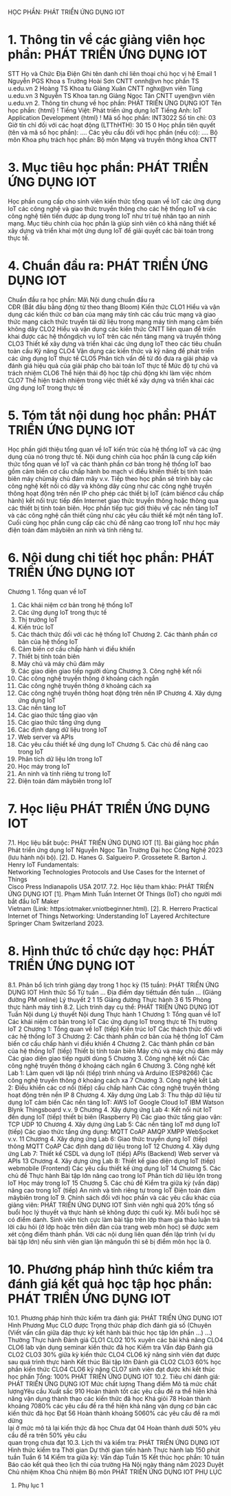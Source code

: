 HỌC PHẦN: PHÁT TRIỂN ỨNG DỤNG IOT
# 1. Thông tin về các giảng viên học phần: PHÁT TRIỂN ỨNG DỤNG IOT 
STT Họ và Chức Địa Điện Ghi tên danh chỉ liên thoại chú học vị hệ Email 1 Nguyễn PGS Khoa s Trưởng Hoài Sơn CNTT onnh\@vn học phần TS u.edu.vn 2 Hoàng TS Khoa tu Giảng Xuân CNTT nghx\@vn viên Tùng u.edu.vn 3 Nguyễn TS Khoa tan.ng Giảng Ngọc Tân CNTT uyen\@vn viên u.edu.vn 2. Thông tin chung về học phần: PHÁT TRIỂN ỨNG DỤNG IOT Tên học phần:
{html}
! Tiếng Việt: Phát triển ứng dụng IoT Tiếng Anh: IoT Application Development
{html}
! Mã số học phần: INT3022 Số tín chỉ: 03 Giờ tín chỉ đối với các hoạt động (LTThHTH): 30 15 0 Học phần tiên quyết (tên và mã số học phần): \.... Các yêu cầu đối với học phần (nếu có): \.... Bộ môn Khoa phụ trách học phần: Bộ môn Mạng và truyền thông khoa
CNTT
# 3. Mục tiêu học phần: PHÁT TRIỂN ỨNG DỤNG IOT
Học phần cung cấp cho sinh viên kiến thức tổng quan về IoT các ứng dụng IoT các công nghệ và giao thức truyền thông cho các hệ thống IoT và các công nghệ tiên tiến được áp dụng trong IoT như trí tuệ nhân tạo an ninh mạng. Mục tiêu chính của học phần là giúp sinh viên có khả năng thiết kế xây dựng và triển khai một ứng dụng IoT để giải quyết các bài toán trong thực tế.
# 4. Chuẩn đầu ra: PHÁT TRIỂN ỨNG DỤNG IOT
Chuẩn đầu ra học phần: Mã\ Nội dung chuẩn đầu ra\
CĐR (Bắt đầu bằng động từ theo thang Bloom) Kiến thức
CLO1 Hiểu và vận dụng các kiến thức cơ bản của mạng máy tính các cấu trúc mạng và giao thức mạng cách thức truyền tải dữ liệu trong mạng máy tính mạng cảm biến không dây
CLO2 Hiểu và vận dụng các kiến thức CNTT liên quan để triển khai được các hệ thốngdịch vụ IoT trên các nền tảng mạng và truyền thông
CLO3 Thiết kế xây dựng và triển khai các ứng dụng IoT theo các tiêu chuẩn toàn cầu
Kỹ năng
CLO4 Vận dụng các kiến thức và kỹ năng để phát triển các ứng dụng IoT thực tế
CLO5 Phân tích vấn đề từ đó đưa ra giải pháp và đánh giá hiệu quả của giải pháp cho bài toán IoT thực tế
Mức độ tự chủ và trách nhiệm
CLO6 Thể hiện thái độ học tập chủ động khi làm việc nhóm
CLO7 Thể hiện trách nhiệm trong việc thiết kế xây dựng và triển khai các ứng dụng IoT trong thực tế
# 5. Tóm tắt nội dung học phần: PHÁT TRIỂN ỨNG DỤNG IOT
Học phần giới thiệu tổng quan về IoT kiến trúc của hệ thống IoT và các ứng dụng của nó trong thực tế. Nội dung chính của học phần là cung cấp kiến thức tổng quan về IoT và các thành phần cơ bản trong hệ thống IoT bao gồm cảm biến cơ cấu chấp hành bo mạch vi điều khiển thiết bị tính toán biên máy chủmáy chủ đám mây v.v. Tiếp theo học phần sẽ trình bày các công nghệ kết nối có dây và không dây cũng như các công nghệ truyền thông hoạt động trên nền IP cho phép các thiết bị IoT (cảm biếncơ cấu chấp hành) kết nối trực tiếp đến Internet giao thức truyền thông hoặc thông qua các thiết bị tính toán biên. Học phần tiếp tục giới thiệu về các nền tảng IoT và các công nghệ cần thiết cũng như các yêu cầu thiết kế một nền tảng IoT. Cuối cùng học phần cung cấp các chủ đề nâng cao trong IoT như học máy điện toán đám mâybiên an ninh và tính riêng tư.
# 6. Nội dung chi tiết học phần: PHÁT TRIỂN ỨNG DỤNG IOT
Chương 1. Tổng quan về IoT
1. Các khái niệm cơ bản trong hệ thống IoT
2. Các ứng dụng IoT trong thực tế
3. Thị trường IoT
4. Kiến trúc IoT
5. Các thách thức đối với các hệ thống IoT
Chương 2. Các thành phần cơ bản của hệ thống IoT
1. Cảm biến cơ cấu chấp hành vi điều khiển
2. Thiết bị tính toán biên
3. Máy chủ và máy chủ đám mây
4. Các giao diện giao tiếp người dùng
Chương 3. Công nghệ kết nối
1. Các công nghệ truyền thông ở khoảng cách ngắn
2. Các công nghệ truyền thông ở khoảng cách xa
3. Các công nghệ truyền thông hoạt động trên nền IP
Chương 4. Xây dựng ứng dụng IoT
1. Các nền tảng IoT
2. Các giao thức tầng giao vận
3. Các giao thức tầng ứng dụng
4. Các định dạng dữ liệu trong IoT
5. Web server và APIs
6. Các yêu cầu thiết kế ứng dụng IoT
Chương 5. Các chủ đề nâng cao trong IoT
1. Phân tích dữ liệu lớn trong IoT
2. Học máy trong IoT
3. An ninh và tính riêng tư trong IoT
4. Điện toán đám mâybiên trong IoT
# 7. Học liệu PHÁT TRIỂN ỨNG DỤNG IOT
7.1. Học liệu bắt buộc: PHÁT TRIỂN ỨNG DỤNG IOT \[1\]. Bài giảng học phần Phát triển ứng dụng IoT Nguyễn Ngọc Tân
Trường Đại học Công Nghệ 2023 (lưu hành nội bộ).
\[2\]. D. Hanes G. Salgueiro P. Grossetete R. Barton J. Henry IoT
Fundamentals:\
Networking Technologies Protocols and Use Cases for the Internet of
Things\
Cisco Press Indianapolis USA 2017.
7.2. Học liệu tham khảo: PHÁT TRIỂN ỨNG DỤNG IOT \[1\]. Phạm Minh Tuấn Internet Of Things (IoT) cho người mới bắt đầu
IoT Maker\
Vietnam (Link: https:iotmaker.vniotbeginner.html).
\[2\]. R. Herrero Practical Internet of Things Networking:
Understanding IoT Layered Architecture Springer Cham Switzerland
2023.
# 8. Hình thức tổ chức dạy học: PHÁT TRIỂN ỨNG DỤNG IOT
8.1. Phân bổ lịch trình giảng dạy trong 1 học kỳ (15 tuần): PHÁT TRIỂN ỨNG DỤNG IOT Hình thức Số Từ tuần ... Địa điểm dạy tiếttuần đến tuần ... (Giảng đường PM online) Lý thuyết 2 1 15 Giảng đường Thực hành 3 6 15 Phòng thực hành máy tính 8.2. Lịch trình dạy cụ thể: PHÁT TRIỂN ỨNG DỤNG IOT Tuần Nội dung Lý thuyết Nội dung Thực hành 1 Chương 1: Tổng quan về IoT Các khái niệm cơ bản trong IoT Các ứng dụng IoT trong thực tế Thị trường IoT 2 Chương 1: Tổng quan về IoT (tiếp) Kiến trúc IoT Các thách thức đối với các hệ thống IoT 3 Chương 2: Các thành phần cơ bản của hệ thống IoT Cảm biến cơ cấu chấp hành vi điều khiển 4 Chương 2. Các thành phần cơ bản của hệ thống IoT (tiếp) Thiết bị tính toán biên Máy chủ và máy chủ đám mây Các giao diện giao tiếp người dùng 5 Chương 3. Công nghệ kết nối Các công nghệ truyền thông ở khoảng cách ngắn 6 Chương 3. Công nghệ kết Lab 1: Làm quen với lập nối (tiếp) trình nhúng và Arduino (ESP8266) Các công nghệ truyền thông ở khoảng cách xa 7 Chương 3. Công nghệ kết Lab 2: Điều khiển các cơ nối (tiếp) cấu chấp hành Các công nghệ truyền thông hoạt động trên nền IP 8 Chương 4. Xây dựng ứng Lab 3: Thu thập dữ liệu từ dụng IoT cảm biến Các nền tảng IoT: AWS IoT Google Cloud IoT IBM Watson Blynk Thingsboard v.v. 9 Chương 4. Xây dựng ứng Lab 4: Kết nối nút IoT đến dụng IoT (tiếp) thiết bị biên (Raspberry Pi) Các giao thức tầng giao vận: TCP UDP 10 Chương 4. Xây dựng ứng Lab 5: Các nền tảng IoT mở dụng IoT (tiếp) Các giao thức tầng ứng dụng: MQTT CoAP AMQP XMPP WebSocket v.v. 11 Chương 4. Xây dựng ứng Lab 6: Giao thức truyền dụng IoT (tiếp) thông MQTT CoAP Các định dạng dữ liệu trong IoT 12 Chương 4. Xây dựng ứng Lab 7: Thiết kế CSDL và dụng IoT (tiếp) APIs (Backend) Web server và APIs 13 Chương 4. Xây dựng ứng Lab 8: Thiết kế giao diện dụng IoT (tiếp) webmobile (Frontend) Các yêu cầu thiết kế ứng dụng IoT 14 Chương 5. Các chủ đề Thực hành Bài tập lớn nâng cao trong IoT Phân tích dữ liệu lớn trong IoT Học máy trong IoT 15 Chương 5. Các chủ đề Kiểm tra giữa kỳ (vấn đáp) nâng cao trong IoT (tiếp) An ninh và tính riêng tư trong IoT Điện toán đám mâybiên trong IoT 9. Chính sách đối với học phần và các yêu cầu khác của giảng viên: PHÁT TRIỂN ỨNG DỤNG IOT Sinh viên nghỉ quá 20% tổng số buổi học lý thuyết và thực hành sẽ không được thi cuối kỳ. Mỗi buổi học sẽ có điểm danh. Sinh viên tích cực làm bài tập trên lớp tham gia thảo luận trả lời câu hỏi (ở lớp hoặc trên diễn đàn của trang web môn học) sẽ được xem xét cộng điểm thành phần. Với các nội dung liên quan đến lập trình (ví dụ bài tập lớn) nếu sinh viên gian lận mãnguồn thì sẽ bị điểm môn học là 0.
# 10. Phương pháp hình thức kiểm tra đánh giá kết quả học tập học phần: PHÁT TRIỂN ỨNG DỤNG IOT
10.1. Phương pháp hình thức kiểm tra đánh giá: PHÁT TRIỂN ỨNG DỤNG IOT Hình Phương Mục CLO được Trọng thức pháp đích đánh giá số (Chuyên (Viết vấn cần giữa đáp thực kỳ kết hành bài thúc học tập lớn phần ...) ...) Thường Thực hành Đánh giá CLO1 CLO2 10% xuyên các bài khả năng CLO4 CLO6 lab vận dụng seminar kiến thức đã học Kiểm tra Vấn đáp Đánh giá CLO2 CLO3 30% giữa kỳ kiến thức CLO4 CLO6 kỹ năng sinh viên đạt được sau quá trình thực hành Kết thúc Bài tập lớn Đánh giá CLO2 CLO3 60% học phần kiến thức CLO4 CLO6 kỹ năng CLO7 sinh viên đạt được khi kết thúc học phần Tổng: 100% PHÁT TRIỂN ỨNG DỤNG IOT 10.2. Tiêu chí đánh giá: PHÁT TRIỂN ỨNG DỤNG IOT Mức chất lượng Thang điểm Mô tả mức chất lượngYêu cầu Xuất sắc 910 Hoàn thành tốt các yêu cầu đề ra thể hiện khả năng vận dụng thành thạo các kiến thức đã học
Khá giỏi 78 Hoàn thành khoảng 7080% các yêu cầu đề ra thể hiện khả năng vận dụng cơ bản các kiến thức đã học
Đạt 56 Hoàn thành khoảng 5060% các yêu cầu đề ra mới dừng\
lại ở mức mô tả lại kiến thức đã học
Chưa đạt 04 Hoàn thành dưới 50% yêu cầu đề ra trên 50% yêu cầu\
quan trọng chưa đạt 10.3. Lịch thi và kiểm tra: PHÁT TRIỂN ỨNG DỤNG IOT Hình thức kiểm tra Thời gian Dự thời gian tiến hành Thực hành lab 150 phút tuần Tuần 6 14
Kiểm tra giữa kỳ: Vấn đáp Tuần 15
Kết thúc học phần: 10 tuần Báo cáo kết quả theo lịch thi của trường
Hà Nội ngày tháng năm 2023 Duyệt Chủ nhiệm Khoa Chủ nhiệm Bộ môn PHÁT TRIỂN ỨNG DỤNG IOT
PHỤ LỤC
1. Phụ lục 1